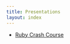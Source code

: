 ```yaml
---
title: Presentations
layout: index
---
```


- [Ruby Crash Course](/presentations/ruby-crash-course/)

